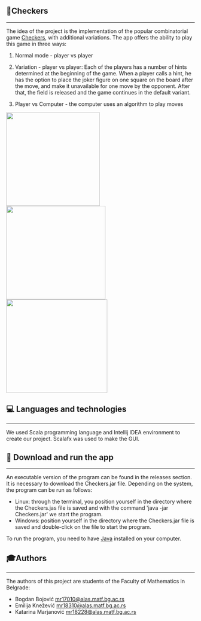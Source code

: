 ## 🔴Checkers
___
The idea of the project is the implementation of the popular combinatorial game [Checkers](https://en.wikipedia.org/wiki/Draughts), with additional variations.
The app offers the ability to play this game in three ways:

1. Normal mode - player vs player

2. Variation - player vs player: Each of the players has a number of hints determined at the beginning of the game. When a player calls a hint, he has the option to place the joker figure on one square on the board after the move, and make it unavailable for one move by the opponent. After that, the field is released and the game continues in the default variant.

3. Player vs Computer - the computer uses an algorithm to play moves

<img src = "https://user-images.githubusercontent.com/78443756/118380276-c22d9100-b5e0-11eb-8451-8eed7d3b67b6.png" width ="250" height ="250"> <img src = "https://user-images.githubusercontent.com/78443756/118380284-da9dab80-b5e0-11eb-807e-51f57f6e2254.png" width ="265" height ="250"> <img src = "https://user-images.githubusercontent.com/78443756/118380301-f1440280-b5e0-11eb-9b60-00e00c43287f.png" width ="270" height ="250">

## 💻 Languages and technologies
___
We used Scala programming language and Intellij IDEA environment to create our project. Scalafx was used to make the GUI.

## 📎 Download and run the app
___
An executable version of the program can be found in the releases section. 
It is necessary to download the Checkers.jar file. Depending on the system, the program can be run as follows:
- Linux: through the terminal, you position yourself in the directory where the Checkers.jas file is saved and with the command 'java -jar Checkers.jar' we start the program.
- Windows: position yourself in the directory where the Checkers.jar file is saved and double-click on the file to start the program.

To run the program, you need to have [Java](https://www.java.com/en/download/) installed on your computer.

## 🎓Authors
___
The authors of this project are students of the Faculty of Mathematics in Belgrade:
- Bogdan Bojović mr17010@alas.matf.bg.ac.rs 
- Emilija Knežević mr18310@alas.matf.bg.ac.rs
- Katarina Marjanović mr18228@alas.matf.bg.ac.rs
